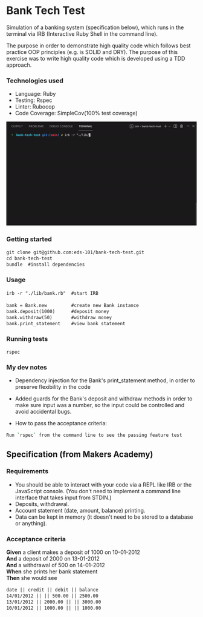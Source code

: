Bank Tech Test
=================

Simulation of a banking system (specification below), which runs in the terminal via IRB (Interactive Ruby Shell in the command line).

The purpose in order to demonstrate high quality code which follows best practice OOP principles (e.g. is SOLID and DRY). The purpose of this exercise was to write high quality code which is developed using a TDD approach. 

### Technologies used
- Language: Ruby
- Testing: Rspec
- Linter: Rubocop
- Code Coverage: SimpleCov(100% test coverage)

![Program demo](./gif_screenshot.gif) 

### Getting started
```
git clone git@github.com:eds-101/bank-tech-test.git
cd bank-tech-test
bundle  #install dependencies
```
### Usage
```
irb -r "./lib/bank.rb"  #start IRB

bank = Bank.new         #create new Bank instance
bank.deposit(1000)      #deposit money
bank.withdraw(50)       #withdraw money
bank.print_statement    #view bank statement
```

### Running tests
```
rspec
```

### My dev notes
* Dependency injection for the Bank's print_statement method, in order to preserve flexibility in the code
* Added guards for the Bank's deposit and withdraw methods in order to make sure input was a number, so the input could be controlled and avoid accidental bugs.


* How to pass the acceptance criteria:
```sh
Run `rspec` from the command line to see the passing feature test
```

## Specification (from Makers Academy)

### Requirements

* You should be able to interact with your code via a REPL like IRB or the JavaScript console.  (You don't need to implement a command line interface that takes input from STDIN.)
* Deposits, withdrawal.
* Account statement (date, amount, balance) printing.
* Data can be kept in memory (it doesn't need to be stored to a database or anything).

### Acceptance criteria

**Given** a client makes a deposit of 1000 on 10-01-2012  
**And** a deposit of 2000 on 13-01-2012  
**And** a withdrawal of 500 on 14-01-2012  
**When** she prints her bank statement  
**Then** she would see

```
date || credit || debit || balance
14/01/2012 || || 500.00 || 2500.00
13/01/2012 || 2000.00 || || 3000.00
10/01/2012 || 1000.00 || || 1000.00
```
